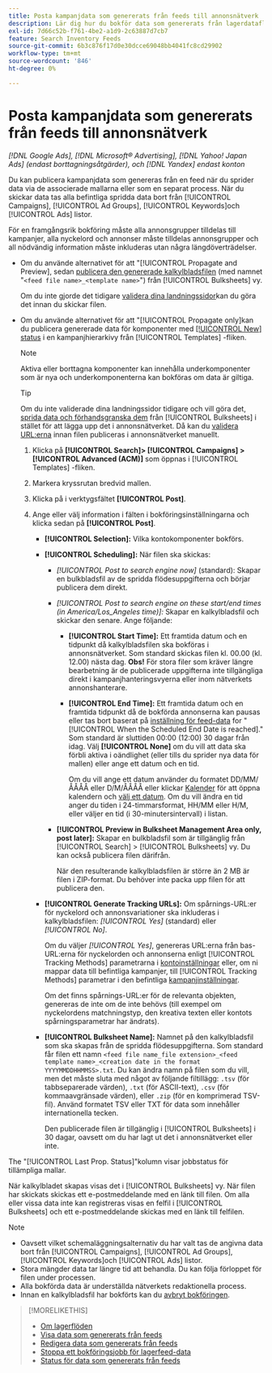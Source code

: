 ```yaml
---
title: Posta kampanjdata som genererats från feeds till annonsnätverk
description: Lär dig hur du bokför data som genererats från lagerdataflöden till annonsnätverk.
exl-id: 7d66c52b-f761-4be2-a1d9-2c63887d7cb7
feature: Search Inventory Feeds
source-git-commit: 6b3c876f17d0e30dcce69048bb4041fc8cd29902
workflow-type: tm+mt
source-wordcount: '846'
ht-degree: 0%

---
```


# Posta kampanjdata som genererats från feeds till annonsnätverk

*[!DNL Google Ads], [!DNL Microsoft® Advertising], [!DNL Yahoo! Japan Ads] (endast borttagningsåtgärder), och [!DNL Yandex] endast konton*

Du kan publicera kampanjdata som genereras från en feed när du sprider data via de associerade mallarna eller som en separat process. När du skickar data tas alla befintliga spridda data bort från [!UICONTROL Campaigns], [!UICONTROL Ad Groups], [!UICONTROL Keywords]och [!UICONTROL Ads] listor.

För en framgångsrik bokföring måste alla annonsgrupper tilldelas till kampanjer, alla nyckelord och annonser måste tilldelas annonsgrupper och all nödvändig information måste inkluderas utan några längdöverträdelser.

* Om du använde alternativet för att &quot;[!UICONTROL Propagate and Preview], sedan [publicera den genererade kalkylbladsfilen](/help/search-social-commerce/campaign-management/bulksheets/bulksheet-post.md) (med namnet &quot;`<feed file name>_<template name>`&quot;) från [!UICONTROL Bulksheets] vy.

  Om du inte gjorde det tidigare [validera dina landningssidor](/help/search-social-commerce/campaign-management/bulksheets/bulksheet-validate-landing-pages.md)kan du göra det innan du skickar filen.

* Om du använde alternativet för att &quot;[!UICONTROL Propagate only]kan du publicera genererade data för komponenter med [[!UICONTROL New] status](propagated-data-status.md) i en kampanjhierarkivy från [!UICONTROL Templates] -fliken.

  >[!NOTE]
  >
  >Aktiva eller borttagna komponenter kan innehålla underkomponenter som är nya och underkomponenterna kan bokföras om data är giltiga.

  >[!TIP]
  >
  >Om du inte validerade dina landningssidor tidigare och vill göra det, [sprida data och förhandsgranska dem](feed-data-propagate.md) från [!UICONTROL Bulksheets] i stället för att lägga upp det i annonsnätverket. Då kan du [validera URL:erna](/help/search-social-commerce/campaign-management/bulksheets/bulksheet-validate-landing-pages.md) innan filen publiceras i annonsnätverket manuellt.

   1. Klicka på **[!UICONTROL Search]> [!UICONTROL Campaigns] >[!UICONTROL Advanced (ACM)]** som öppnas i [!UICONTROL Templates] -fliken.

   1. Markera kryssrutan bredvid mallen.

   1. Klicka på i verktygsfältet **[!UICONTROL Post]**.

   1. Ange eller välj information i fälten i bokföringsinställningarna och klicka sedan på **[!UICONTROL Post]**.

      * **[!UICONTROL Selection]:** Vilka kontokomponenter bokförs.

      * **[!UICONTROL Scheduling]:** När filen ska skickas:

         * *[!UICONTROL Post to search engine now]* (standard): Skapar en bulkbladsfil av de spridda flödesuppgifterna och börjar publicera dem direkt.

         * *[!UICONTROL Post to search engine on these start/end times (in America/Los_Angeles time)]:* Skapar en kalkylbladsfil och skickar den senare. Ange följande:

            * **[!UICONTROL Start Time]:** Ett framtida datum och en tidpunkt då kalkylbladsfilen ska bokföras i annonsnätverket. Som standard skickas filen kl. 00.00 (kl. 12.00) nästa dag. **Obs!** För stora filer som kräver längre bearbetning är de publicerade uppgifterna inte tillgängliga direkt i kampanjhanteringsvyerna eller inom nätverkets annonshanterare.

            * **[!UICONTROL End Time]:** Ett framtida datum och en framtida tidpunkt då de bokförda annonserna kan pausas eller tas bort baserat på [inställning för feed-data](feed-settings-manage.md#feed-data-settings) for &quot;[!UICONTROL When the Scheduled End Date is reached].&quot; Som standard är sluttiden 00:00 (12:00) 30 dagar från idag. Välj **[!UICONTROL None]** om du vill att data ska förbli aktiva i oändlighet (eller tills du sprider nya data för mallen) eller ange ett datum och en tid.

              Om du vill ange ett datum använder du formatet DD/MM/ÅÅÅÅ eller D/M/ÅÅÅÅ eller klickar [Kalender](/help/search-social-commerce/assets/calendar.png "Kalender") för att öppna kalendern och [välj ett datum](/help/search-social-commerce/common-tasks/navigation-editing-selection/calendar.md). Om du vill ändra en tid anger du tiden i 24-timmarsformat, HH/MM eller H/M, eller väljer en tid (i 30-minutersintervall) i listan.

         * **[!UICONTROL Preview in Bulksheet Management Area only, post later]:** Skapar en bulkbladsfil som är tillgänglig från [!UICONTROL Search] > [!UICONTROL Bulksheets] vy. Du kan också publicera filen därifrån.

           När den resulterande kalkylbladsfilen är större än 2 MB är filen i ZIP-format. Du behöver inte packa upp filen för att publicera den.

      * **[!UICONTROL Generate Tracking URLs]:** Om spårnings-URL:er för nyckelord och annonsvariationer ska inkluderas i kalkylbladsfilen: *[!UICONTROL Yes]* (standard) eller *[!UICONTROL No]*.

        Om du väljer *[!UICONTROL Yes]*, genereras URL:erna från bas-URL:erna för nyckelorden och annonserna enligt [!UICONTROL Tracking Methods] parametrarna i [kontoinställningar](/help/search-social-commerce/campaign-management/accounts/ad-network-account-manage.md) eller, om ni mappar data till befintliga kampanjer, till [!UICONTROL Tracking Methods] parametrar i den befintliga [kampanjinställningar](/help/search-social-commerce/campaign-management/campaigns/campaign-manage.md).

        Om det finns spårnings-URL:er för de relevanta objekten, genereras de inte om de inte behövs (till exempel om nyckelordens matchningstyp, den kreativa texten eller kontots spårningsparametrar har ändrats).

      * **[!UICONTROL Bulksheet Name]:** Namnet på den kalkylbladsfil som ska skapas från de spridda flödesuppgifterna. Som standard får filen ett namn `<feed file name_file extension>_<feed template name>_<creation date in the format YYYYMMDDHHMMSS>.txt`. Du kan ändra namn på filen som du vill, men det måste sluta med något av följande filtillägg: `.tsv` (för tabbseparerade värden), `.txt` (för ASCII-text), `.csv` (för kommaavgränsade värden), eller `.zip` (för en komprimerad TSV-fil). Använd formatet TSV eller TXT för data som innehåller internationella tecken.

        Den publicerade filen är tillgänglig i [!UICONTROL Bulksheets] i 30 dagar, oavsett om du har lagt ut det i annonsnätverket eller inte.

The &quot;[!UICONTROL Last Prop. Status]&quot;kolumn visar jobbstatus för tillämpliga mallar.

När kalkylbladet skapas visas det i [!UICONTROL Bulksheets] vy. När filen har skickats skickas ett e-postmeddelande med en länk till filen. Om alla eller vissa data inte kan registreras visas en felfil i [!UICONTROL Bulksheets] och ett e-postmeddelande skickas med en länk till felfilen.

>[!NOTE]
>
>* Oavsett vilket schemaläggningsalternativ du har valt tas de angivna data bort från [!UICONTROL Campaigns], [!UICONTROL Ad Groups], [!UICONTROL Keywords]och [!UICONTROL Ads] listor.
>* Stora mängder data tar längre tid att behandla. Du kan följa förloppet för filen under processen.
>* Alla bokförda data är underställda nätverkets redaktionella process.
>* Innan en kalkylbladsfil har bokförts kan du [avbryt bokföringen](/help/search-social-commerce/campaign-management/bulksheets/bulksheet-stop-job.md).

>[!MORELIKETHIS]
>
>* [Om lagerflöden](inventory-feeds-about.md)
>* [Visa data som genererats från feeds](propagated-data-view.md)
>* [Redigera data som genererats från feeds](propagated-data-edit.md)
>* [Stoppa ett bokföringsjobb för lagerfeed-data](stop-job.md)
>* [Status för data som genererats från feeds](propagated-data-status.md)
